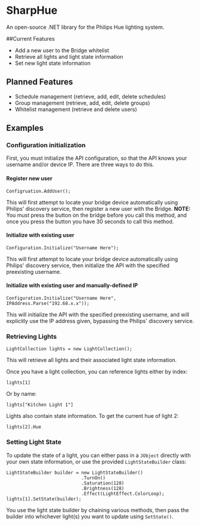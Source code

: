 SharpHue
========

An open-source .NET library for the Philips Hue lighting system.

##Current Features

* Add a new user to the Bridge whitelist
* Retrieve all lights and light state information
* Set new light state information

## Planned Features

* Schedule management (retrieve, add, edit, delete schedules)
* Group management (retrieve, add, edit, delete groups)
* Whitelist management (retrieve and delete users)

## Examples


### Configuration initialization

First, you must initialize the API configuration, so that the API knows your username and/or device IP. There are three ways to do this.

#### Register new user

```
Configruation.AddUser();
```

This will first attempt to locate your bridge device automatically using Philips' discovery service, then register a new user with the Bridge. **NOTE:** You must press the button on the bridge before you call this method, and once you press the button you have 30 seconds to call this method.

#### Initialize with existing user

```
Configuration.Initialize("Username Here");
```

This will first attempt to locate your bridge device automatically using Philips' discovery service, then initialize the API with the specified preexisting username.

#### Initialize with existing user and manually-defined IP

```
Configuration.Initialize("Username Here", IPAddress.Parse("192.68.x.x"));
```

This will initialize the API with the specified preexisting username, and will explicitly use the IP address given, bypassing the Philips' discovery service.

### Retrieving Lights

```
LightCollection lights = new LightCollection();
```

This will retrieve all lights and their associated light state information.

Once you have a light collection, you can reference lights either by index:

```
lights[1]
```

Or by name:

```
lights["Kitchen Light 1"]
```

Lights also contain state information. To get the current hue of light 2:

```
lights[2].Hue
```

### Setting Light State

To update the state of a light, you can either pass in a `JObject` directly with your own state information, or use the provided `LightStateBuilder` class:

```
LightStateBuilder builder = new LightStateBuilder()
                            .TurnOn()
                            .Saturation(128)
                            .Brightness(128)
                            .Effect(LightEffect.ColorLoop);
lights[1].SetState(builder);
```

You use the light state builder by chaining various methods, then pass the builder into whichever light(s) you want to update using `SetState()`.
